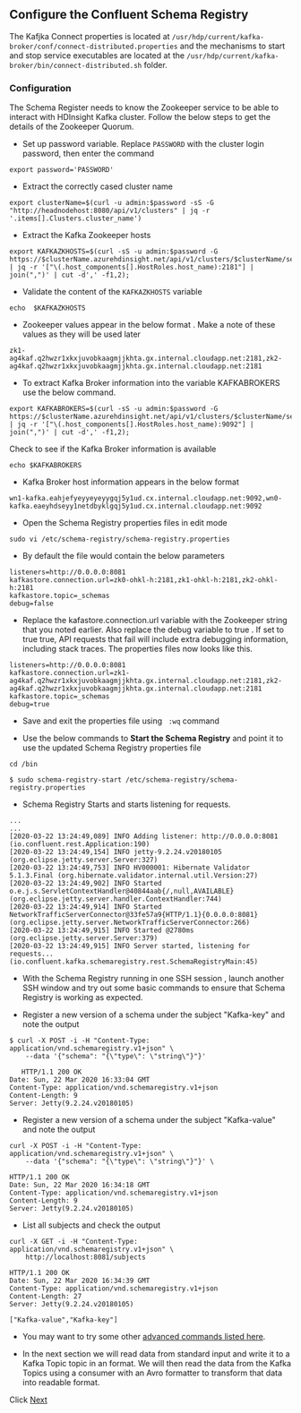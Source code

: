 ## Configure the Confluent Schema Registry

The Kafjka Connect properties  is located at  ``` /usr/hdp/current/kafka-broker/conf/connect-distributed.properties
 ``` and the mechanisms to start and stop service executables are located at the  ```/usr/hdp/current/kafka-broker/bin/connect-distributed.sh``` folder. 


### Configuration 



The Schema Register needs to know the Zookeeper service to be able to interact with HDInsight Kafka cluster. Follow the below steps to get the details of the Zookeeper Quorum.

 - Set up password variable. Replace `PASSWORD` with the cluster login password, then enter the command

```
export password='PASSWORD' 
```

- Extract the correctly cased cluster name

``` 
export clusterName=$(curl -u admin:$password -sS -G "http://headnodehost:8080/api/v1/clusters" | jq -r '.items[].Clusters.cluster_name')
```
- Extract the Kafka Zookeeper hosts 

```
export KAFKAZKHOSTS=$(curl -sS -u admin:$password -G https://$clusterName.azurehdinsight.net/api/v1/clusters/$clusterName/services/ZOOKEEPER/components/ZOOKEEPER_SERVER | jq -r '["\(.host_components[].HostRoles.host_name):2181"] | join(",")' | cut -d',' -f1,2);
```
- Validate the content of the ```KAFKAZKHOSTS``` variable
```
echo  $KAFKAZKHOSTS
```
- Zookeeper values appear in the below format . Make a note of these values as they will be used later
```
zk1-ag4kaf.q2hwzr1xkxjuvobkaagmjjkhta.gx.internal.cloudapp.net:2181,zk2-ag4kaf.q2hwzr1xkxjuvobkaagmjjkhta.gx.internal.cloudapp.net:2181
```
- To extract  Kafka Broker information into the variable KAFKABROKERS use the below command.

```
export KAFKABROKERS=$(curl -sS -u admin:$password -G https://$clusterName.azurehdinsight.net/api/v1/clusters/$clusterName/services/KAFKA/components/KAFKA_BROKER | jq -r '["\(.host_components[].HostRoles.host_name):9092"] | join(",")' | cut -d',' -f1,2);
```

Check to see if the Kafka Broker  information is available
```
echo $KAFKABROKERS
```
- Kafka Broker host information appears in the below format
```
wn1-kafka.eahjefyeyyeyeyygqj5y1ud.cx.internal.cloudapp.net:9092,wn0-kafka.eaeyhdseyy1netdbyklgqj5y1ud.cx.internal.cloudapp.net:9092
```



- Open the Schema Registry properties files in edit mode

``` 
sudo vi /etc/schema-registry/schema-registry.properties
```
- By default the file would contain the below parameters 
```
listeners=http://0.0.0.0:8081
kafkastore.connection.url=zk0-ohkl-h:2181,zk1-ohkl-h:2181,zk2-ohkl-h:2181
kafkastore.topic=_schemas
debug=false
```
- Replace the kafastore.connection.url variable with the Zookeeper string that you noted earlier.  Also replace the debug variable to true . If set to true true, API requests that fail will include extra debugging information, including stack traces. The properties files now looks like this.  

```
listeners=http://0.0.0.0:8081
kafkastore.connection.url=zk1-ag4kaf.q2hwzr1xkxjuvobkaagmjjkhta.gx.internal.cloudapp.net:2181,zk2-ag4kaf.q2hwzr1xkxjuvobkaagmjjkhta.gx.internal.cloudapp.net:2181
kafkastore.topic=_schemas
debug=true
```

- Save and exit the properties file using ``` :wq``` command

- Use the below commands to **Start the Schema Registry** and point it to use the updated Schema Registry properties file
```
cd /bin
``` 

 ```
 $ sudo schema-registry-start /etc/schema-registry/schema-registry.properties
 ```


- Schema Registry Starts and starts listening for requests. 
```
...
...
[2020-03-22 13:24:49,089] INFO Adding listener: http://0.0.0.0:8081 (io.confluent.rest.Application:190)
[2020-03-22 13:24:49,154] INFO jetty-9.2.24.v20180105 (org.eclipse.jetty.server.Server:327)
[2020-03-22 13:24:49,753] INFO HV000001: Hibernate Validator 5.1.3.Final (org.hibernate.validator.internal.util.Version:27)
[2020-03-22 13:24:49,902] INFO Started o.e.j.s.ServletContextHandler@40844aab{/,null,AVAILABLE} (org.eclipse.jetty.server.handler.ContextHandler:744)
[2020-03-22 13:24:49,914] INFO Started NetworkTrafficServerConnector@33fe57a9{HTTP/1.1}{0.0.0.0:8081} (org.eclipse.jetty.server.NetworkTrafficServerConnector:266)
[2020-03-22 13:24:49,915] INFO Started @2780ms (org.eclipse.jetty.server.Server:379)
[2020-03-22 13:24:49,915] INFO Server started, listening for requests... (io.confluent.kafka.schemaregistry.rest.SchemaRegistryMain:45)
```

- With the Schema Registry running in one SSH session , launch another SSH window and try out some basic commands to ensure that Schema Registry is working as expected.


 - Register a new version of a schema under the subject "Kafka-key" and note the output 
```
$ curl -X POST -i -H "Content-Type: application/vnd.schemaregistry.v1+json" \
    --data '{"schema": "{\"type\": \"string\"}"}'
```
```
   HTTP/1.1 200 OK
Date: Sun, 22 Mar 2020 16:33:04 GMT
Content-Type: application/vnd.schemaregistry.v1+json
Content-Length: 9
Server: Jetty(9.2.24.v20180105)
```
      
 - Register a new version of a schema under the subject "Kafka-value" and note the output

```
curl -X POST -i -H "Content-Type: application/vnd.schemaregistry.v1+json" \
    --data '{"schema": "{\"type\": \"string\"}"}' \
```
```
HTTP/1.1 200 OK
Date: Sun, 22 Mar 2020 16:34:18 GMT
Content-Type: application/vnd.schemaregistry.v1+json
Content-Length: 9
Server: Jetty(9.2.24.v20180105)
```
- List all subjects and check the output 
```
curl -X GET -i -H "Content-Type: application/vnd.schemaregistry.v1+json" \
    http://localhost:8081/subjects
```
```
HTTP/1.1 200 OK
Date: Sun, 22 Mar 2020 16:34:39 GMT
Content-Type: application/vnd.schemaregistry.v1+json
Content-Length: 27
Server: Jetty(9.2.24.v20180105)

["Kafka-value","Kafka-key"]
```
- You may want to try some other [advanced commands listed here](https://docs.confluent.io/1.0/schema-registry/docs/intro.html#quickstart).

- In the next section we will read data from standard input and write it to a Kafka Topic  topic in an  format. We will then read the data from the Kafka Topics using a consumer with an Avro formatter to transform that data into readable format. 

Click [Next](https://github.com/arnabganguly/Kafkaschemaregistry/blob/master/UseAvroSchema.md) 
<!--stackedit_data:
eyJoaXN0b3J5IjpbLTExMjUxMTc4ODQsMTgyMzE4MDcxNiwtMT
A3NDM1MjM1NywtMTU3MTA5MTcxOV19
-->